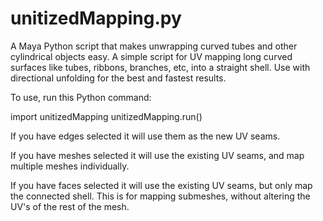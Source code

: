 # unitizedMapping.py
A Maya Python script that makes unwrapping curved tubes and other cylindrical objects easy.
A simple script for UV mapping long curved surfaces like tubes, ribbons, branches, etc, into a straight shell.
Use with directional unfolding for the best and fastest results.

To use, run this Python command:

import unitizedMapping
unitizedMapping.run()

If you have edges selected it will use them as the new UV seams.

If you have meshes selected it will use the existing UV seams, and map multiple meshes individually.

If you have faces selected it will use the existing UV seams, but only map the connected shell. This is for mapping submeshes, without altering the UV's of the rest of the mesh.
